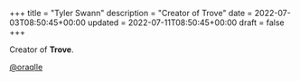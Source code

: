 +++
title = "Tyler Swann"
description = "Creator of Trove"
date = 2022-07-03T08:50:45+00:00
updated = 2022-07-11T08:50:45+00:00
draft = false
+++

Creator of **Trove**.

[@oraqlle](https://github.com/oraqlle)
